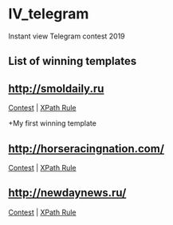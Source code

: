 # IV_telegram

Instant view Telegram contest 2019

## List of winning templates

## <http://smoldaily.ru>

[Contest](https://instantview.telegram.org/contest/smoldaily.ru/winner2019) |
[XPath Rule](smoldaily.ru.xpath)

+My first winning template

## <http://horseracingnation.com/>

[Contest](https://instantview.telegram.org/contest/horseracingnation.com/winner2019) |
[XPath Rule](horseracingnation.com.xpath)

## <http://newdaynews.ru/>

[Contest](https://instantview.telegram.org/contest/newdaynews.ru/winner2019) |
[XPath Rule](newdaynews.ru.xpath)